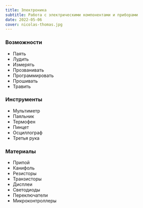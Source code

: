 ```yaml
---
title: Электроника
subtitle: Работа с электрическими компонентами и приборами
date: 2022-05-06
cover: nicolas-thomas.jpg
---
```


### Возможности

- Паять
- Лудить
- Измерять
- Прозванивать
- Программировать
- Прошивать
- Травить

### Инструменты

- Мультиметр
- Паяльник
- Термофен
- Пинцет
- Осциллограф
- Третья рука

### Материалы

- Припой
- Канифоль
- Резисторы
- Транзисторы
- Дисплеи
- Светодиоды
- Переключатели
- Микроконтроллеры

